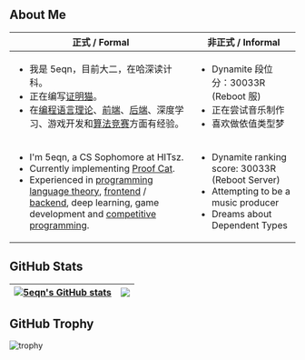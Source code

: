 ## About Me

|正式 / Formal|非正式 / Informal|
|-|-|
|<ul><li>我是 5eqn，目前大二，在哈深读计科。</li><li>正在编写<a href="https://github.com/5eqn/proof-cat">证明猫</a>。</li><li>在<a href="https://github.com/5eqn/elaboration-scala">编程语言理论</a>、<a href="https://github.com/blnary/charter">前端</a>、<a href="https://github.com/blnary/chart-server">后端</a>、深度学习、游戏开发和<a href="https://codeforces.com/profile/5eqn">算法竞赛</a>方面有经验。</li></ul>|<ul><li>Dynamite 段位分：30033R (Reboot 服)</li><li>正在尝试音乐制作</a></li><li>喜欢做依值类型梦</li></ul>|
|<ul><li>I'm 5eqn, a CS Sophomore at HITsz.</li><li>Currently implementing <a href="https://github.com/5eqn/proof-cat">Proof Cat</a>.</li><li>Experienced in <a href="https://github.com/5eqn/elaboration-scala">programming language theory</a>, <a href="https://github.com/blnary/charter">frontend</a> / <a href="https://github.com/blnary/chart-server">backend</a>, deep learning, game development and <a href="https://codeforces.com/profile/5eqn">competitive programming</a>.</li></ul>|<ul><li>Dynamite ranking score: 30033R (Reboot Server)</li><li>Attempting to be a music producer</li><li>Dreams about Dependent Types</li></ul>|

## GitHub Stats

| <a href="https://github.com/5eqn/"><img align="center" src="https://github-readme-stats.vercel.app/api?username=5eqn&count_private=true&show_icons=true&hide_border=true&theme=default" alt="5eqn's GitHub stats" /></a> | <a href="https://github.com/5eqn/"><img align="center" src="https://github-readme-stats.vercel.app/api/top-langs/?username=5eqn&hide=jupyter%20notebook,assembly&langs_count=6&layout=compact&hide_border=true" /></a>|
| ----------------- | ----------------- |

## GitHub Trophy

![trophy](https://github-profile-trophy.vercel.app/?username=5eqn)
